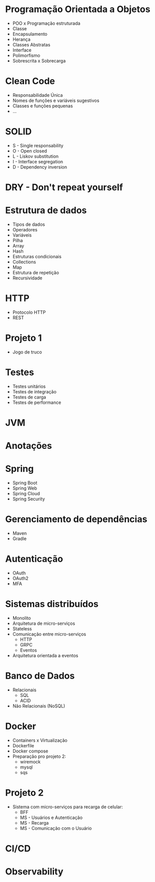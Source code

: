 # Programação Orientada a Objetos
* POO x Programação estruturada
* Classe
* Encapsulamento
* Herança
* Classes Abstratas
* Interface
* Polimorfismo
* Sobrescrita x Sobrecarga

# Clean Code
* Responsabilidade Única
* Nomes de funções e variáveis sugestivos
* Classes e funções pequenas
* ...

# SOLID
* S - Single responsability
* O - Open closed
* L - Liskov substitution
* I - Interface segregation
* D - Dependency inversion

# DRY - Don't repeat yourself

# Estrutura de dados
* Tipos de dados
* Operadores
* Variáveis
* Pilha
* Array
* Hash
* Estruturas condicionais
* Collections
* Map
* Estrutura de repetição
* Recursividade

# HTTP
* Protocolo HTTP
* REST

# Projeto 1
* Jogo de truco

# Testes
* Testes unitários
* Testes de integração
* Testes de carga
* Testes de performance

# JVM

# Anotações

# Spring
* Spring Boot
* Spring Web
* Spring Cloud
* Spring Security

# Gerenciamento de dependências
* Maven
* Gradle

# Autenticação
* OAuth
* OAuth2
* MFA

# Sistemas distribuídos
* Monolito
* Arquitetura de micro-serviços
* Stateless
* Comunicação entre micro-serviços
   * HTTP
   * GRPC
   * Eventos
* Arquitetura orientada a eventos

# Banco de Dados
* Relacionais 
    * SQL
    * ACID 
* Não Relacionais (NoSQL)

# Docker
* Containers x Virtualização
* Dockerfile
* Docker compose
* Preparação pro projeto 2:
   * wiremock
   * mysql
   * sqs

# Projeto 2
* Sistema com micro-serviços para recarga de celular:
   * BFF
   * MS - Usuários e Autenticação
   * MS - Recarga
   * MS - Comunicação com o Usuário

# CI/CD

# Observability
